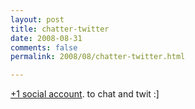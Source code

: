 ```yaml
---
layout: post
title: chatter-twitter
date: 2008-08-31
comments: false
permalink: 2008/08/chatter-twitter.html

---
```


<a href="http://twitter.com/leonardinius">+1 social account</a>. to chat and twit :]
